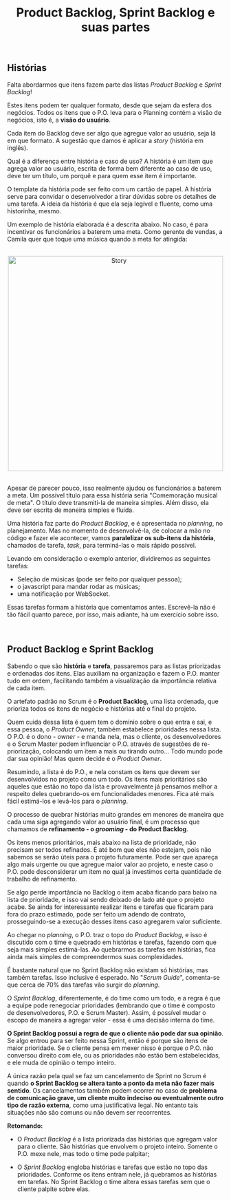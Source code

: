 <div align="center">

# Product Backlog, Sprint Backlog e suas partes

</div>

<br>

## Histórias

Falta abordarmos que itens fazem parte das listas *Product Backlog* e *Sprint Backlog*! 

Estes itens podem ter qualquer formato, desde que sejam da esfera dos negócios. Todos os itens que o P.O. leva para o Planning contém a visão de negócios, isto é, a **visão do usuário**. 

Cada item do Backlog deve ser algo que agregue valor ao usuário, seja lá em que formato. A sugestão que damos é aplicar a *story* (história em inglês).

Qual é a diferença entre história e caso de uso? A história é um item que agrega valor ao usuário, escrita de forma bem diferente ao caso de uso, deve ter um título, um porquê e para quem esse item é importante.

O template da história pode ser feito com um cartão de papel. A história serve para convidar o desenvolvedor a tirar dúvidas sobre os detalhes de uma tarefa. A ideia da história é que ela seja legível e fluente, como uma historinha, mesmo.

Um exemplo de história elaborada é a descrita abaixo. No caso, é para incentivar os funcionários a baterem uma meta. Como gerente de vendas, a Camila quer que toque uma música quando a meta for atingida:

<br>

<div align="center">

<img src="images/story.webp" alt="Story" width="500">

</div>

<br>

Apesar de parecer pouco, isso realmente ajudou os funcionários a baterem a meta. Um possível título para essa história seria "Comemoração musical de meta". O título deve transmiti-la de maneira simples. Além disso, ela deve ser escrita de maneira simples e fluida. 

Uma história faz parte do *Product Backlog*, e é apresentada no *planning*, no planejamento. Mas no momento de desenvolvê-la, de colocar a mão no código e fazer ele acontecer, vamos **paralelizar os sub-itens da história**, chamados de tarefa, *task*, para terminá-las o mais rápido possível.

Levando em consideração o exemplo anterior, dividiremos as seguintes tarefas:

- Seleção de músicas (pode ser feito por qualquer pessoa);
- o javascript para mandar rodar as músicas;
- uma notificação por WebSocket.

Essas tarefas formam a história que comentamos antes. Escrevê-la não é tão fácil quanto parece, por isso, mais adiante, há um exercício sobre isso. 

<br>

## Product Backlog e Sprint Backlog

Sabendo o que são **história** e **tarefa**, passaremos para as listas priorizadas e ordenadas dos itens. Elas auxiliam na organização e fazem o P.O. manter tudo em ordem, facilitando também a visualização da importância relativa de cada item. 

O artefato padrão no Scrum  é o **Product Backlog**, uma lista ordenada, que prioriza todos os itens de negócio e histórias até o final do projeto.

Quem cuida dessa lista é quem tem o domínio sobre o que entra e sai, e essa pessoa, o *Product Owner*, também estabelece prioridades nessa lista. O P.O. é o dono - *owner* - e manda nela, mas o cliente, os desenvolvedores e o Scrum Master podem influenciar o P.O. através de sugestões de re-priorização, colocando um item a mais ou tirando outro... Todo mundo pode dar sua opinião! Mas quem decide é o *Product Owner*.

Resumindo, a lista é do P.O., e nela constam os itens que devem ser desenvolvidos no projeto como um todo. Os itens mais prioritários são aqueles que estão no topo da lista e provavelmente já pensamos melhor a respeito deles quebrando-os em funcionalidades menores. Fica até mais fácil estimá-los e levá-los para o *planning*.

O processo de quebrar histórias muito grandes em menores de maneira que cada uma siga agregando valor ao usuário final, é um processo que chamamos de **refinamento - o *grooming* - do Product Backlog**.

Os itens menos prioritários, mais abaixo na lista de prioridade, não precisam ser todos refinados. É até bom que eles não estejam, pois não sabemos se serão úteis para o projeto futuramente. Pode ser que apareça algo mais urgente ou que agregue maior valor ao projeto, e neste caso o P.O. pode desconsiderar um item no qual já investimos certa quantidade de trabalho de refinamento.

Se algo perde importância no Backlog o item acaba ficando para baixo na lista de prioridade, e isso vai sendo deixado de lado até que o projeto acabe. Se ainda for interessante realizar itens e tarefas que ficaram para fora do prazo estimado, pode ser feito um adendo de contrato, prosseguindo-se a execução desses itens caso agregarem valor suficiente.

Ao chegar no *planning*, o P.O. traz o topo do *Product Backlog*, e isso é discutido com o time e quebrado em histórias e tarefas, fazendo com que seja mais simples estimá-las. Ao quebrarmos as tarefas em histórias, fica ainda mais simples de compreendermos suas complexidades. 

É bastante natural que no Sprint Backlog não existam só histórias, mas também tarefas. Isso inclusive é esperado. No "*Scrum Guide*", comenta-se que cerca de 70% das tarefas vão surgir do *planning*.

O *Sprint Backlog*, diferentemente, é do time como um todo, e a regra é que a equipe pode renegociar prioridades (lembrando que o time é composto de desenvolvedores, P.O. e Scrum Master). Assim, é possível mudar o escopo de maneira a agregar valor - essa é uma decisão interna do time.

**O Sprint Backlog possui a regra de que o cliente não pode dar sua opinião**. Se algo entrou para ser feito nessa Sprint, então é porque são itens de maior prioridade. Se o cliente pensa em mexer nisso é porque o P.O. não conversou direito com ele, ou as prioridades não estão bem estabelecidas, e ele muda de opinião o tempo inteiro.

A única razão pela qual se faz um cancelamento de Sprint no Scrum é quando **o Sprint Backlog se altera tanto a ponto da meta não fazer mais sentido**. Os cancelamentos também podem ocorrer no caso de **problema de comunicação grave, um cliente muito indeciso ou eventualmente outro tipo de razão externa**, como uma justificativa legal. No entanto tais situações não são comuns ou não devem ser recorrentes.

**Retomando:**

- O *Product Backlog* é a lista priorizada das histórias que agregam valor para o cliente. São histórias que envolvem o projeto inteiro. Somente o P.O. mexe nele, mas todo o time pode palpitar;

- O *Sprint Backlog* engloba histórias e tarefas que estão no topo das prioridades. Conforme os itens entram nele, já quebramos as histórias em tarefas. No Sprint Backlog o time altera essas tarefas sem que o cliente palpite sobre elas.